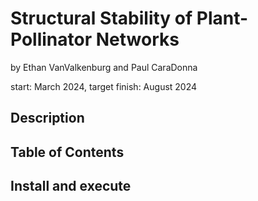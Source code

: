 # Structural Stability of Plant-Pollinator Networks
by Ethan VanValkenburg and Paul CaraDonna

start: March 2024,
target finish: August 2024

## Description

## Table of Contents

## Install and execute


